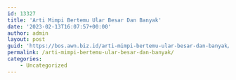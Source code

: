 ```yaml
---
id: 13327
title: 'Arti Mimpi Bertemu Ular Besar Dan Banyak'
date: '2023-02-13T16:07:57+00:00'
author: admin
layout: post
guid: 'https://bos.awn.biz.id/arti-mimpi-bertemu-ular-besar-dan-banyak/'
permalink: /arti-mimpi-bertemu-ular-besar-dan-banyak/
categories:
    - Uncategorized
---
```


